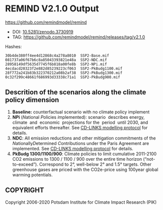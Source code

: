 # REMIND V2.1.0 Output

https://github.com/remindmodel/remind

- DOI: [10.5281/zenodo.3730919](https://doi.org/10.5281/zenodo.3730919)
- TAG: https://github.com/remindmodel/remind/releases/tag/v2.1.0

Hashes:
```
30b4de380ff4ee4d12868c4a278a8010  SSP2-Base.mif
081737a06f67b6c8a85043393821e48a  SSP2-NDC.mif
28958149df5635d7745f6b818a00fe8b  SSP2-NPi.mif
4ecdacd20323f2e882d85239223cf063  SSP2-PkBudg1100.mif
28f772a241b83b322370212a08b2af38  SSP2-PkBudg1300.mif
0c32f299c48661f686993d33338c71a1  SSP2-PkBudg900.mif
```

## Descrition of the scenarios along the climate policy dimension
1.  **Baseline:** counterfactual scenario with no climate policy implement
2.  **NPi** (*N*ational *P*olicies *i*mplemented): scenario  describes energy,  climate  and  economic  projections for the  period  until 2030, and equivalent efforts thereafter. See [CD-LINKS modelling protocol](https://www.cd-links.org/wp-content/uploads/2016/06/CD-LINKS-global-exercise-protocol_secondround_for-website.pdf) for details. 
3.  **NDC**: All emission reductions and other mitigation commitments of the *N*ationally*D*etermined *C*ontributions under the Paris Agreement are implemented. See [CD-LINKS modelling protocol](https://www.cd-links.org/wp-content/uploads/2016/06/CD-LINKS-global-exercise-protocol_secondround_for-website.pdf) for details.
4.  **PkBudg 1300/1100/900**: Climate policies to limit cumulative 2011-2100 CO2 emissions to 1300 / 1100 / 900 over the entire time horizon (“not-to-exceed”). Correspond to 2°, well-below 2° and 1.5° targets. Other greenhouse gases are priced with the CO2e-price using 100year global warming potentials.

## COPYRIGHT
Copyright 2006-2020 Potsdam Institute for Climate Impact Research (PIK)

